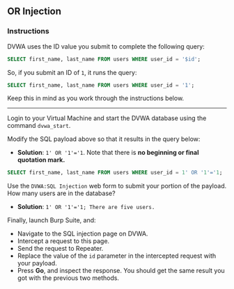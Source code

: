 ## OR Injection

### Instructions

DVWA uses the ID value you submit to complete the following query:

  ```sql
  SELECT first_name, last_name FROM users WHERE user_id = '$id';
  ```

So, if you submit an ID of `1`, it runs the query:

  ```sql
  SELECT first_name, last_name FROM users WHERE user_id = '1';
  ```

Keep this in mind as you work through the instructions below.

---

Login to your Virtual Machine and start the DVWA database using the command `dvwa_start`. 

Modify the SQL payload above so that it results in the query below:
  
  - **Solution**: `1' OR '1'='1`. Note that there is **no beginning or final quotation mark.**

  ```sql
  SELECT first_name, last_name FROM users WHERE user_id = 1' OR '1'='1;
  ```

Use the `DVWA:SQL Injection` web form to submit your portion of the payload. How many users are in the database?
  
  - **Solution**: `1' OR '1'='1; There are five users.`

Finally, launch Burp Suite, and:
  - Navigate to the SQL injection page on DVWA.
  - Intercept a request to this page.
  - Send the request to Repeater.
  - Replace the value of the `id` parameter in the intercepted request with your payload.
  - Press **Go**, and inspect the response. You should get the same result you got with the previous two methods.
